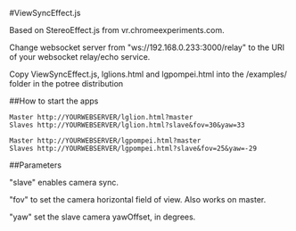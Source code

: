 #ViewSyncEffect.js 

Based on StereoEffect.js from vr.chromeexperiments.com.

Change websocket server from "ws://192.168.0.233:3000/relay" to the URI of your websocket relay/echo service.

Copy ViewSyncEffect.js, lglions.html and lgpompei.html into the /examples/ folder in the potree distribution


##How to start the apps

```
Master http://YOURWEBSERVER/lglion.html?master
Slaves http://YOURWEBSERVER/lglion.html?slave&fov=30&yaw=33

Master http://YOURWEBSERVER/lgpompei.html?master
Slaves http://YOURWEBSERVER/lgpompei.html?slave&fov=25&yaw=-29
```

##Parameters

"slave" enables camera sync.

"fov" to set the camera horizontal field of view. Also works on master.

"yaw" set the slave camera yawOffset, in degrees.
